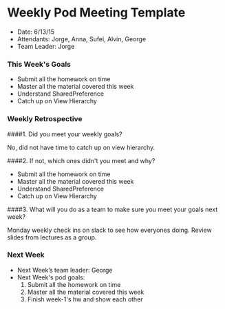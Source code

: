 # Weekly Pod Meeting Template

* Date: 6/13/15
* Attendants: Jorge, Anna, Sufei, Alvin, George
* Team Leader: Jorge

### This Week's Goals

* Submit all the homework on time
* Master all the material covered this week
* Understand SharedPreference
* Catch up on View Hierarchy

### Weekly Retrospective

####1. Did you meet your weekly goals?

No, did not have time to catch up on view hierarchy.

####2. If not, which ones didn't you meet and why?

* Submit all the homework on time
* Master all the material covered this week
* Understand SharedPreference
* Catch up on View Hierarchy

####3. What will you do as a team to make sure you meet your goals next week?

Monday weekly check ins on slack to see how everyones doing. Review slides from lectures as a group.

### Next Week

* Next Week’s team leader: George
* Next Week's pod goals:
  1. Submit all the homework on time
  2. Master all the material covered this week
  3. Finish week-1's hw and show each other

